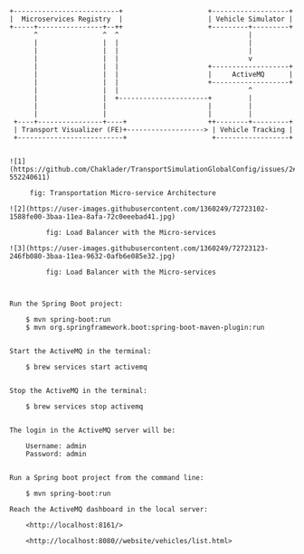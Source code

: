     
    
    
    
    
    +--------------------------+                     +-------------------+
    |  Microservices Registry  |                     | Vehicle Simulator |
    +-----+----------------+--++                     +---------+---------+
          ^                ^  ^                                |
          |                |  |                                |
          |                |  |                                |
          |                |  |                                v
          |                |  |                      +-------------------+
          |                |  |                      |     ActiveMQ      |
          |                |  |                      +-------------------+
          |                |  |                                ^
          |                |  +----------------------+         |
          |                |                         |         |
          |                |                         |         |
     +----+----------------+----+                    ++--------+---------+
     | Transport Visualizer (FE)+-------------------> | Vehicle Tracking |
     +--------------------------+                     +------------------+

    
    ![1](https://github.com/Chaklader/TransportSimulationGlobalConfig/issues/2#issue-552240611)
         
         fig: Transportation Micro-service Architecture
         
    ![2](https://user-images.githubusercontent.com/1360249/72723102-1588fe00-3baa-11ea-8afa-72c0eeebad41.jpg)
             
             fig: Load Balancer with the Micro-services
             
    ![3](https://user-images.githubusercontent.com/1360249/72723123-246fb080-3baa-11ea-9632-0afb6e085e32.jpg)
             
             fig: Load Balancer with the Micro-services         
    
    
    
    Run the Spring Boot project:
    
        $ mvn spring-boot:run
        $ mvn org.springframework.boot:spring-boot-maven-plugin:run
    
    
    Start the ActiveMQ in the terminal: 
    
        $ brew services start activemq
    
    
    Stop the ActiveMQ in the terminal: 
        
        $ brew services stop activemq
        
        
    The login in the ActiveMQ server will be: 
    
        Username: admin
        Password: admin
        
        
    Run a Spring boot project from the command line: 
    
        $ mvn spring-boot:run

    Reach the ActiveMQ dashboard in the local server:
    
        <http://localhost:8161/>
        
        <http://localhost:8080//website/vehicles/list.html>